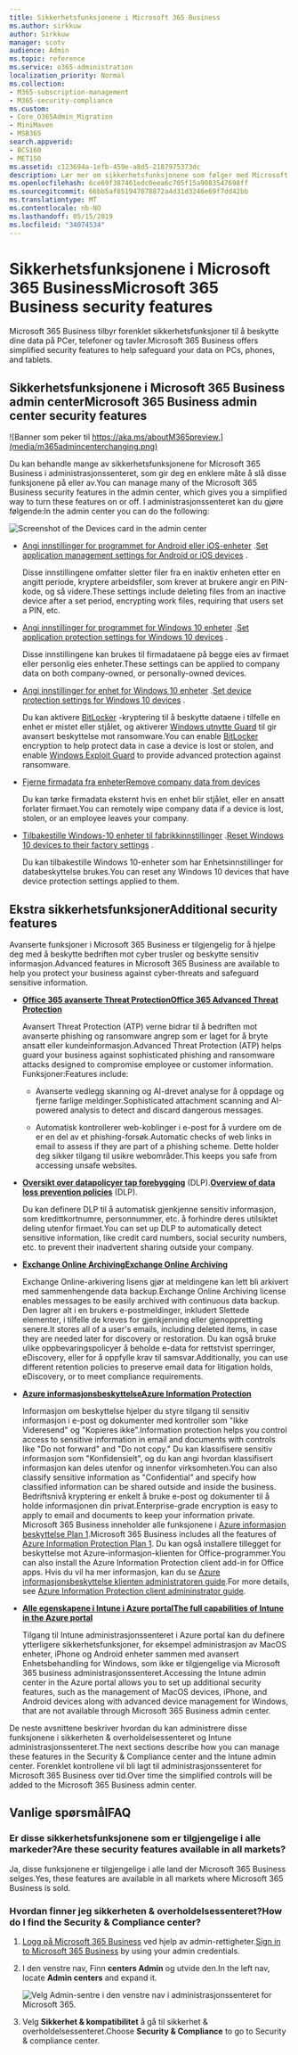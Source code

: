 ```yaml
---
title: Sikkerhetsfunksjonene i Microsoft 365 Business
ms.author: sirkkuw
author: Sirkkuw
manager: scotv
audience: Admin
ms.topic: reference
ms.service: o365-administration
localization_priority: Normal
ms.collection:
- M365-subscription-management
- M365-security-compliance
ms.custom:
- Core_O365Admin_Migration
- MiniMaven
- MSB365
search.appverid:
- BCS160
- MET150
ms.assetid: c123694a-1efb-459e-a8d5-2187975373dc
description: Lær mer om sikkerhetsfunksjonene som følger med Microsoft 365 Business.
ms.openlocfilehash: 6ce69f387461edc0eea6c705f15a9083547698ff
ms.sourcegitcommit: 66bb5af851947078872a4d31d3246e69f7dd42bb
ms.translationtype: MT
ms.contentlocale: nb-NO
ms.lasthandoff: 05/15/2019
ms.locfileid: "34074534"
---
```

# <a name="microsoft-365-business-security-features"></a><span data-ttu-id="88f50-103">Sikkerhetsfunksjonene i Microsoft 365 Business</span><span class="sxs-lookup"><span data-stu-id="88f50-103">Microsoft 365 Business security features</span></span>

<span data-ttu-id="88f50-104">Microsoft 365 Business tilbyr forenklet sikkerhetsfunksjoner til å beskytte dine data på PCer, telefoner og tavler.</span><span class="sxs-lookup"><span data-stu-id="88f50-104">Microsoft 365 Business offers simplified security features to help safeguard your data on PCs, phones, and tablets.</span></span>
    
## <a name="microsoft-365-business-admin-center-security-features"></a><span data-ttu-id="88f50-105">Sikkerhetsfunksjonene i Microsoft 365 Business admin center</span><span class="sxs-lookup"><span data-stu-id="88f50-105">Microsoft 365 Business admin center security features</span></span>

![Banner som peker til https://aka.ms/aboutM365preview.](media/m365admincenterchanging.png)

<span data-ttu-id="88f50-107">Du kan behandle mange av sikkerhetsfunksjonene for Microsoft 365 Business i administrasjonssenteret, som gir deg en enklere måte å slå disse funksjonene på eller av.</span><span class="sxs-lookup"><span data-stu-id="88f50-107">You can manage many of the Microsoft 365 Business security features in the admin center, which gives you a simplified way to turn these features on or off.</span></span> <span data-ttu-id="88f50-108">I administrasjonssenteret kan du gjøre følgende:</span><span class="sxs-lookup"><span data-stu-id="88f50-108">In the admin center you can do the following:</span></span>
  
![Screenshot of the Devices card in the admin center](media/9982e784-dbf9-4a76-a159-bb3e2e5aa23f.png)
  
- <span data-ttu-id="88f50-110">[Angi innstillinger for programmet for Android eller iOS-enheter](app-protection-settings-for-android-and-ios.md) .</span><span class="sxs-lookup"><span data-stu-id="88f50-110">[Set application management settings for Android or iOS devices](app-protection-settings-for-android-and-ios.md) .</span></span> 
    
    <span data-ttu-id="88f50-111">Disse innstillingene omfatter sletter filer fra en inaktiv enheten etter en angitt periode, kryptere arbeidsfiler, som krever at brukere angir en PIN-kode, og så videre.</span><span class="sxs-lookup"><span data-stu-id="88f50-111">These settings include deleting files from an inactive device after a set period, encrypting work files, requiring that users set a PIN, etc.</span></span>
    
- <span data-ttu-id="88f50-112">[Angi innstillinger for programmet for Windows 10 enheter](protection-settings-for-windows-10-devices.md) .</span><span class="sxs-lookup"><span data-stu-id="88f50-112">[Set application protection settings for Windows 10 devices](protection-settings-for-windows-10-devices.md) .</span></span> 
    
    <span data-ttu-id="88f50-113">Disse innstillingene kan brukes til firmadataene på begge eies av firmaet eller personlig eies enheter.</span><span class="sxs-lookup"><span data-stu-id="88f50-113">These settings can be applied to company data on both company-owned, or personally-owned devices.</span></span>
    
- <span data-ttu-id="88f50-114">[Angi innstillinger for enhet for Windows 10 enheter](protection-settings-for-windows-10-pcs.md) .</span><span class="sxs-lookup"><span data-stu-id="88f50-114">[Set device protection settings for Windows 10 devices](protection-settings-for-windows-10-pcs.md) .</span></span> 
    
    <span data-ttu-id="88f50-115">Du kan aktivere [BitLocker](https://go.microsoft.com/fwlink/p/?linkid=871405) -kryptering til å beskytte dataene i tilfelle en enhet er mistet eller stjålet, og aktiverer [Windows utnytte Guard](https://go.microsoft.com/fwlink/p/?linkid=871404) til gir avansert beskyttelse mot ransomware.</span><span class="sxs-lookup"><span data-stu-id="88f50-115">You can enable [BitLocker](https://go.microsoft.com/fwlink/p/?linkid=871405) encryption to help protect data in case a device is lost or stolen, and enable [Windows Exploit Guard](https://go.microsoft.com/fwlink/p/?linkid=871404) to provide advanced protection against ransomware.</span></span> 
    
- [<span data-ttu-id="88f50-116">Fjerne firmadata fra enheter</span><span class="sxs-lookup"><span data-stu-id="88f50-116">Remove company data from devices</span></span>](remove-company-data.md)
    
    <span data-ttu-id="88f50-117">Du kan tørke firmadata eksternt hvis en enhet blir stjålet, eller en ansatt forlater firmaet.</span><span class="sxs-lookup"><span data-stu-id="88f50-117">You can remotely wipe company data if a device is lost, stolen, or an employee leaves your company.</span></span>
    
- <span data-ttu-id="88f50-118">[Tilbakestille Windows-10 enheter til fabrikkinnstillinger](reset-devices-to-factory-settings.md) .</span><span class="sxs-lookup"><span data-stu-id="88f50-118">[Reset Windows 10 devices to their factory settings](reset-devices-to-factory-settings.md) .</span></span> 
    
    <span data-ttu-id="88f50-119">Du kan tilbakestille Windows 10-enheter som har Enhetsinnstillinger for databeskyttelse brukes.</span><span class="sxs-lookup"><span data-stu-id="88f50-119">You can reset any Windows 10 devices that have device protection settings applied to them.</span></span>
    
## <a name="additional-security-features"></a><span data-ttu-id="88f50-120">Ekstra sikkerhetsfunksjoner</span><span class="sxs-lookup"><span data-stu-id="88f50-120">Additional security features</span></span> 

<span data-ttu-id="88f50-121">Avanserte funksjoner i Microsoft 365 Business er tilgjengelig for å hjelpe deg med å beskytte bedriften mot cyber trusler og beskytte sensitiv informasjon.</span><span class="sxs-lookup"><span data-stu-id="88f50-121">Advanced features in Microsoft 365 Business are available to help you protect your business against cyber-threats and safeguard sensitive information.</span></span>
  
- <span data-ttu-id="88f50-122">**[Office 365 avanserte Threat Protection](https://support.office.com/article/e100fe7c-f2a1-4b7d-9e08-622330b83653)**</span><span class="sxs-lookup"><span data-stu-id="88f50-122">**[Office 365 Advanced Threat Protection](https://support.office.com/article/e100fe7c-f2a1-4b7d-9e08-622330b83653)**</span></span>
    
    <span data-ttu-id="88f50-123">Avansert Threat Protection (ATP) verne bidrar til å bedriften mot avanserte phishing og ransomware angrep som er laget for å bryte ansatt eller kundeinformasjon.</span><span class="sxs-lookup"><span data-stu-id="88f50-123">Advanced Threat Protection (ATP) helps guard your business against sophisticated phishing and ransomware attacks designed to compromise employee or customer information.</span></span> <span data-ttu-id="88f50-124">Funksjoner:</span><span class="sxs-lookup"><span data-stu-id="88f50-124">Features include:</span></span>
    
  - <span data-ttu-id="88f50-125">Avanserte vedlegg skanning og AI-drevet analyse for å oppdage og fjerne farlige meldinger.</span><span class="sxs-lookup"><span data-stu-id="88f50-125">Sophisticated attachment scanning and AI-powered analysis to detect and discard dangerous messages.</span></span>
    
  - <span data-ttu-id="88f50-126">Automatisk kontrollerer web-koblinger i e-post for å vurdere om de er en del av et phishing-forsøk.</span><span class="sxs-lookup"><span data-stu-id="88f50-126">Automatic checks of web links in email to assess if they are part of a phishing scheme.</span></span> <span data-ttu-id="88f50-127">Dette holder deg sikker tilgang til usikre webområder.</span><span class="sxs-lookup"><span data-stu-id="88f50-127">This keeps you safe from accessing unsafe websites.</span></span>
    
- <span data-ttu-id="88f50-128">**[Oversikt over datapolicyer tap forebygging](https://support.office.com/article/1966b2a7-d1e2-4d92-ab61-42efbb137f5e)** (DLP).</span><span class="sxs-lookup"><span data-stu-id="88f50-128">**[Overview of data loss prevention policies](https://support.office.com/article/1966b2a7-d1e2-4d92-ab61-42efbb137f5e)** (DLP).</span></span> 
    
    <span data-ttu-id="88f50-129">Du kan definere DLP til å automatisk gjenkjenne sensitiv informasjon, som kredittkortnumre, personnummer, etc. å forhindre deres utilsiktet deling utenfor firmaet.</span><span class="sxs-lookup"><span data-stu-id="88f50-129">You can set up DLP to automatically detect sensitive information, like credit card numbers, social security numbers, etc. to prevent their inadvertent sharing outside your company.</span></span>
    
- <span data-ttu-id="88f50-130">**[Exchange Online Archiving](https://products.office.com/exchange/microsoft-exchange-online-archiving-email)**</span><span class="sxs-lookup"><span data-stu-id="88f50-130">**[Exchange Online Archiving](https://products.office.com/exchange/microsoft-exchange-online-archiving-email)**</span></span>
    
    <span data-ttu-id="88f50-131">Exchange Online-arkivering lisens gjør at meldingene kan lett bli arkivert med sammenhengende data backup.</span><span class="sxs-lookup"><span data-stu-id="88f50-131">Exchange Online Archiving license enables messages to be easily archived with continuous data backup.</span></span> <span data-ttu-id="88f50-132">Den lagrer alt i en brukers e-postmeldinger, inkludert Slettede elementer, i tilfelle de kreves for gjenkjenning eller gjenoppretting senere.</span><span class="sxs-lookup"><span data-stu-id="88f50-132">It stores all of a user's emails, including deleted items, in case they are needed later for discovery or restoration.</span></span> <span data-ttu-id="88f50-133">Du kan også bruke ulike oppbevaringspolicyer å beholde e-data for rettstvist sperringer, eDiscovery, eller for å oppfylle krav til samsvar.</span><span class="sxs-lookup"><span data-stu-id="88f50-133">Additionally, you can use different retention policies to preserve email data for litigation holds, eDiscovery, or to meet compliance requirements.</span></span>
    
- <span data-ttu-id="88f50-134">**[Azure informasjonsbeskyttelse](https://go.microsoft.com/fwlink/p/?linkid=871406)**</span><span class="sxs-lookup"><span data-stu-id="88f50-134">**[Azure Information Protection](https://go.microsoft.com/fwlink/p/?linkid=871406)**</span></span>
    
    <span data-ttu-id="88f50-135">Informasjon om beskyttelse hjelper du styre tilgang til sensitiv informasjon i e-post og dokumenter med kontroller som "Ikke Videresend" og "Kopieres ikke".</span><span class="sxs-lookup"><span data-stu-id="88f50-135">Information protection helps you control access to sensitive information in email and documents with controls like "Do not forward" and "Do not copy."</span></span> <span data-ttu-id="88f50-136">Du kan klassifisere sensitiv informasjon som "Konfidensielt", og du kan angi hvordan klassifisert informasjon kan deles utenfor og innenfor virksomheten.</span><span class="sxs-lookup"><span data-stu-id="88f50-136">You can also classify sensitive information as "Confidential" and specify how classified information can be shared outside and inside the business.</span></span> <span data-ttu-id="88f50-137">Bedriftsnivå kryptering er enkelt å bruke e-post og dokumenter til å holde informasjonen din privat.</span><span class="sxs-lookup"><span data-stu-id="88f50-137">Enterprise-grade encryption is easy to apply to email and documents to keep your information private.</span></span> <span data-ttu-id="88f50-138">Microsoft 365 Business inneholder alle funksjonene i [Azure informasjon beskyttelse Plan 1](https://go.microsoft.com/fwlink/p/?linkid=871407).</span><span class="sxs-lookup"><span data-stu-id="88f50-138">Microsoft 365 Business includes all the features of [Azure Information Protection Plan 1](https://go.microsoft.com/fwlink/p/?linkid=871407).</span></span> <span data-ttu-id="88f50-139">Du kan også installere tillegget for beskyttelse mot Azure-informasjon-klienten for Office-programmer.</span><span class="sxs-lookup"><span data-stu-id="88f50-139">You can also install the Azure Information Protection client add-in for Office apps.</span></span> <span data-ttu-id="88f50-140">Hvis du vil ha mer informasjon, kan du se [Azure informasjonsbeskyttelse klienten administratoren guide](https://docs.microsoft.com/azure/information-protection/rms-client/client-admin-guide).</span><span class="sxs-lookup"><span data-stu-id="88f50-140">For more details, see [Azure Information Protection client admininstrator guide](https://docs.microsoft.com/azure/information-protection/rms-client/client-admin-guide).</span></span>
    
- <span data-ttu-id="88f50-141">**[Alle egenskapene i Intune i Azure portal](https://go.microsoft.com/fwlink/p/?linkid=871403)**</span><span class="sxs-lookup"><span data-stu-id="88f50-141">**[The full capabilities of Intune in the Azure portal](https://go.microsoft.com/fwlink/p/?linkid=871403)**</span></span>
    
    <span data-ttu-id="88f50-142">Tilgang til Intune administrasjonssenteret i Azure portal kan du definere ytterligere sikkerhetsfunksjoner, for eksempel administrasjon av MacOS enheter, iPhone og Android enheter sammen med avansert Enhetsbehandling for Windows, som ikke er tilgjengelige via Microsoft 365 business administrasjonssenteret.</span><span class="sxs-lookup"><span data-stu-id="88f50-142">Accessing the Intune admin center in the Azure portal allows you to set up additional security features, such as the management of MacOS devices, iPhone, and Android devices along with advanced device management for Windows, that are not available through Microsoft 365 Business admin center.</span></span>
    
<span data-ttu-id="88f50-143">De neste avsnittene beskriver hvordan du kan administrere disse funksjonene i sikkerheten &amp; overholdelsessenteret og Intune administrasjonssenteret.</span><span class="sxs-lookup"><span data-stu-id="88f50-143">The next sections describe how you can manage these features in the Security &amp; Compliance center and the Intune admin center.</span></span> <span data-ttu-id="88f50-144">Forenklet kontrollene vil bli lagt til administrasjonssenteret for Microsoft 365 Business over tid.</span><span class="sxs-lookup"><span data-stu-id="88f50-144">Over time the simplified controls will be added to the Microsoft 365 Business admin center.</span></span>
  
    
## <a name="faq"></a><span data-ttu-id="88f50-145">Vanlige spørsmål</span><span class="sxs-lookup"><span data-stu-id="88f50-145">FAQ</span></span>

 ### <a name="are-these-security-features-available-in-all-markets"></a><span data-ttu-id="88f50-146">Er disse sikkerhetsfunksjonene som er tilgjengelige i alle markeder?</span><span class="sxs-lookup"><span data-stu-id="88f50-146">Are these security features available in all markets?</span></span>
  
<span data-ttu-id="88f50-147">Ja, disse funksjonene er tilgjengelige i alle land der Microsoft 365 Business selges.</span><span class="sxs-lookup"><span data-stu-id="88f50-147">Yes, these features are available in all markets where Microsoft 365 Business is sold.</span></span>
  
### <a name="how-do-i-find-the-security-amp-compliance-center"></a><span data-ttu-id="88f50-148">Hvordan finner jeg sikkerheten &amp; overholdelsessenteret?</span><span class="sxs-lookup"><span data-stu-id="88f50-148">How do I find the Security &amp; Compliance center?</span></span>
  
1. <span data-ttu-id="88f50-149">[Logg på Microsoft 365 Business](https://portal.microsoft.com/) ved hjelp av admin-rettigheter.</span><span class="sxs-lookup"><span data-stu-id="88f50-149">[Sign in to Microsoft 365 Business](https://portal.microsoft.com/) by using your admin credentials.</span></span> 
    
2. <span data-ttu-id="88f50-150">I den venstre nav, Finn **centers Admin** og utvide den.</span><span class="sxs-lookup"><span data-stu-id="88f50-150">In the left nav, locate **Admin centers** and expand it.</span></span> 
    
    ![Velg Admin-sentre i den venstre nav i administrasjonssenteret for Microsoft 365.](media/fa4484f8-c637-45fd-a7bd-bdb3abfd6c03.png)
  
3. <span data-ttu-id="88f50-152">Velg **Sikkerhet &amp; kompatibilitet** å gå til sikkerhet &amp; overholdelsessenteret.</span><span class="sxs-lookup"><span data-stu-id="88f50-152">Choose **Security &amp; Compliance** to go to Security &amp; compliance center.</span></span>